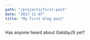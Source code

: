 ```yaml
---
path: "/projects/first-post"
date: "2017-11-07"
title: "My first blog post"
---
```


Has anyone heard about GatsbyJS yet?